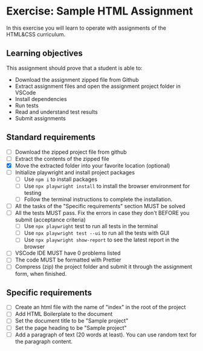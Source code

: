 # Exercise: Sample HTML Assignment

In this exercise you will learn to operate with assignments of the HTML&CSS curriculum.

## Learning objectives

This assignment should prove that a student is able to:

- Download the assignment zipped file from Github
- Extract assignment files and open the assignment project folder in VSCode
- Install dependencies
- Run tests
- Read and understand test results
- Submit assignments

## Standard requirements

- [ ] Download the zipped project file from github
- [ ] Extract the contents of the zipped file
- [x] Move the extracted folder into your favorite location (optional)
- [ ] Initialize playwright and install project packages
  - [ ] Use `npm i` to install packages
  - [ ] Use `npx playwright install` to install the browser environment for testing
  - [ ] Follow the terminal instructions to complete the installation.
- [ ] All the tasks of the "Specific requirements" section MUST be solved
- [ ] All the tests MUST pass. Fix the errors in case they don't BEFORE you submit (acceptance criteria)
  - [ ] Use `npx playwright` test to run all tests in the terminal
  - [ ] Use `npx playwright test --ui` to run all the tests with GUI
  - [ ] Use `npx playwright show-report` to see the latest report in the browser
- [ ] VSCode IDE MUST have 0 problems listed
- [ ] The code MUST be formatted with Prettier
- [ ] Compress (zip) the project folder and submit it through the assignment form, when finished.

## Specific requirements

- [ ] Create an html file with the name of "index" in the root of the project
- [ ] Add HTML Boilerplate to the document
- [ ] Set the document title to be "Sample project"
- [ ] Set the page heading to be "Sample project"
- [ ] Add a paragraph of text (20 words at least). You can use random text for the paragraph content.
